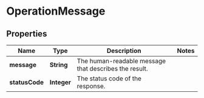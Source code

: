 

# OperationMessage

## Properties

Name | Type | Description | Notes
------------ | ------------- | ------------- | -------------
**message** | **String** | The human-readable message that describes the result. | 
**statusCode** | **Integer** | The status code of the response. | 



